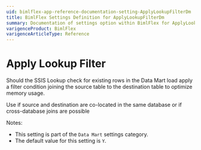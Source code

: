 ```yaml
---
uid: bimlflex-app-reference-documentation-setting-ApplyLookupFilterDm
title: BimlFlex Settings Definition for ApplyLookupFilterDm
summary: Documentation of settings option within BimlFlex for ApplyLookupFilterDm
varigenceProduct: BimlFlex
varigenceArticleType: Reference
---
```


# Apply Lookup Filter

Should the SSIS Lookup check for existing rows in the Data Mart load apply a filter condition joining the source table to the destination table to optimize memory usage.

Use if source and destination are co-located in the same database or if cross-database joins are possible

Notes:
* This setting is part of the `Data Mart` settings category.
 * The default value for this setting is `Y`.